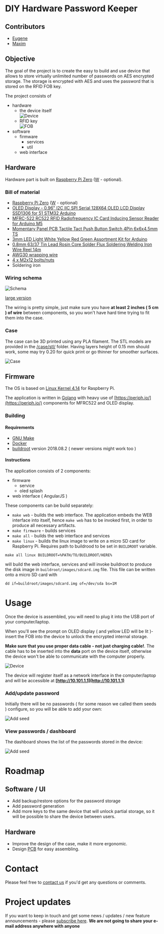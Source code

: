 # DIY Hardware Password Keeper

## Contributors
* [Eugene](https://github.com/jdevelop)
* [Maxim](https://github.com/maximcamario)

## Objective
The goal of the project is to create the easy to build and use device that allows to store virtually unlimited number of passwords on AES encrypted storage. The storage is encrypted with AES and uses the password that is stored on the RFID FOB key.

The project consists of

* hardware
    * the device itself  
        ![Device](images/device.jpg)
    * RFID key  
        ![FOB](images/mifare-1k-key-fob-nxp.jpg)
* software
    * firmware
        * services
        * util
    * web interface

## Hardware
Hardware part is built on [Raspberry Pi Zero](https://www.raspberrypi.org/products/raspberry-pi-zero/) ([W](https://www.raspberrypi.org/products/raspberry-pi-zero-w/) - optional). 

### Bill of material

* [Raspberry Pi Zero](https://www.raspberrypi.org/products/raspberry-pi-zero/) ([W](https://www.raspberrypi.org/products/raspberry-pi-zero-w/) - optional)
* [OLED Display - 0.96" I2C IIC SPI Serial 128X64 OLED LCD Display SSD1306 for 51 STM32 Arduino](https://www.ebay.com/itm/0-96-I2C-IIC-SPI-Serial-128X64-OLED-LCD-Display-SSD1306-for-51-STM32-Arduino-/201688735605)
*  [MFRC-522 RC522 RFID Radiofrequency IC Card Inducing Sensor Reader for Arduino M5](https://www.ebay.com/itm/MFRC-522-RC522-RFID-Radiofrequency-IC-Card-Inducing-Sensor-Reader-for-Arduino-M5-/301723476083)
* [Momentary Panel PCB Tactile Tact Push Button Switch 4Pin 6x6x4.5mm TS](https://www.ebay.com/itm/100Pcs-Momentary-Panel-PCB-Tactile-Tact-Push-Button-Switch-4Pin-6x6x4-5mm-TS-/172040053810?hash=item280e62e432)
* [3mm LED Light White Yellow Red Green Assortment Kit for Arduino](https://www.ebay.com/itm/3mm-5mm-Assortment-LED-Diodes-Light-Emitting-Kit-Red-Green-Blue-Yellow-White-/153414025406)
* [0.8mm 63/37 Tin Lead Rosin Core Solder Flux Soldering Welding Iron Wire Reel 14m](https://www.ebay.com/itm/0-8mm-63-37-Tin-Lead-Rosin-Core-Solder-Flux-Soldering-Welding-Iron-Wire-Reel-14m-/172519124561)
* [AWG30 wrapping wire](https://www.ebay.com/itm/AWG30-Insulated-Wire-Wrapping-Wires-Reel-250M-White-P-N-B-30-1000-K4F8/263834804615)
* [4 x M2x12 bolts/nuts](https://www.ebay.com/itm/480pcs-M2-M3-M4-Metric-Hex-Socket-Head-Cap-Screw-Bolts-Nuts-Assorted-Box-Kit-Set-/152695878844)
* Soldering iron

### Wiring schema

![Schema](images/schema-out.png)  

[large version](images/schema.png)

The wiring is pretty simple, just make sure you have **at least 2 inches ( 5 cm ) of wire** between components, so you won't have hard time trying to fit them into the case.

### Case

The case can be 3D printed using any PLA filament. The STL models are provided in the [/case/stl/](/case/stl/) folder. Having layers height of 0.15 mm should work, some may try 0.20 for quick print or go thinner for smoother surfaces. 

![Case](images/case-model.png)

## Firmware

The OS is based on [Linux Kernel 4.14](https://github.com/torvalds/linux/commit/865ddc1393f558198e7e7ce70928ff2e49c4f7f6) for Raspberry Pi. 

The application is written in [Golang](https://golang.org/) with heavy use of [https://periph.io/](https://periph.io/) components for MFRC522 and OLED display.

### Building

#### Requirements

* [GNU Make](https://www.gnu.org/software/make/)
* [Docker](https://www.docker.com/)
* [buildroot](https://buildroot.org/downloads/buildroot-2018.08.2.tar.gz) version 2018.08.2 ( newer versions might work too )

#### Instructions

The application consists of 2 components:

* firmware 
    * service
    * oled splash
* web interface ( AngularJS )

These components can be build separately:

* `make web` - builds the web interface.
    The application embeds the WEB interface into itself, hence `make web` has to be invoked first, in order to produce all necessary artifacts.
* `make firmware` - builds services
* `make all` - builds the web interface and services
* `make linux` - builds the linux image to write on a micro SD card for Raspberry Pi. Requires path to buildrood to be set in `BUILDROOT` variable.


```
make all linux BUILDROOT=%PATH/TO/BUILDROOT/HERE%
``` 
will build the web interface, services and will invoke buildroot to produce the disk image in `buildroot/images/sdcard.img` file. This file can be written onto a micro SD card with 
```
dd if=buildroot/images/sdcard.img of=/dev/sda bs=1M
```

# Usage

Once the device is assembled, you will need to plug it into the USB port of your computer/laptop. 

When you'll see the prompt on OLED display ( and yellow LED will be lit )- insert the FOB into the device to unlock the encrypted internal storage.

**Make sure that you use proper data cable - not just charging cable!**. The cable has to be inserted into the **data** port on the device itself, otherwise the device won't be able to communicate with the computer properly.

![Device](images/screenshots/PassKeeper.png) 

The device will register itself as a network interface in the computer/laptop and will be accessible at **[http://10.101.1.1](http://10.101.1.1)**

### Add/update password
Initially there will be no passwords ( for some reason we called them seeds ) configure, so you will be able to add your own:

![Add seed](images/screenshots/PassKeeper-AddSeed.png)

### View passwords / dashboard

The dashboard shows the list of the passwords stored in the device:

![Add seed](images/screenshots/PassKeeper-Dashboard.png)


# Roadmap

## Software / UI 
* Add backup/restore options for the password storage
* Add password generation
* Add more keys to the same device that will unlock partial storage, so it will be possible to share the device between users.

## Hardware
* Improve the design of the case, make it more ergonomic.
* Design [PCB](https://en.wikipedia.org/wiki/Printed_circuit_board) for easy assembling.

# Contact

Please feel free to [contact us](https://forms.gle/r6L1QsXPWsKD5iBB6) if you'd get any questions or comments.

# Project updates

If you want to keep in touch and get some news / updates / new feature announcements - please [subscribe here](https://forms.gle/FqkYDQtQowCpkGfk6). **We are not going to share your e-mail address anywhere with anyone**
